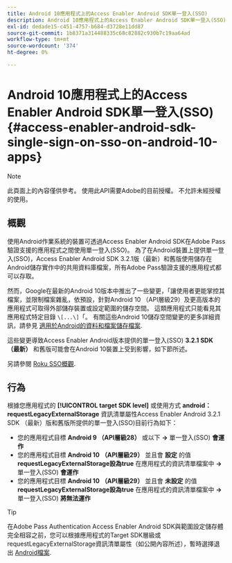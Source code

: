 ```yaml
---
title: Android 10應用程式上的Access Enabler Android SDK單一登入(SSO)
description: Android 10應用程式上的Access Enabler Android SDK單一登入(SSO)
exl-id: dedade15-c451-4757-b684-d3728e11dd87
source-git-commit: 1b8371a314488335c68c82882c930b7c19aa64ad
workflow-type: tm+mt
source-wordcount: '374'
ht-degree: 0%

---
```


# Android 10應用程式上的Access Enabler Android SDK單一登入(SSO) {#access-enabler-android-sdk-single-sign-on-sso-on-android-10-apps}

>[!NOTE]
>
>此頁面上的內容僅供參考。 使用此API需要Adobe的目前授權。 不允許未經授權的使用。

## 概觀

使用Android作業系統的裝置可透過Access Enabler Android SDK在Adobe Pass驗證支援的應用程式之間使用單一登入(SSO)。 為了在Android裝置上提供單一登入(SSO)，Access Enabler Android SDK 3.2.1版（最新）和舊版使用儲存在Android儲存實作中的共用資料庫檔案，所有Adobe Pass驗證支援的應用程式都可以存取。

然而，Google在最新的Android 10版本中推出了一些變更，「讓使用者更能掌控其檔案，並限制檔案雜亂，依預設，針對Android 10 （API層級29）及更高版本的應用程式可取得外部儲存裝置或設定範圍的儲存空間。 這類應用程式只能看見其應用程式特定目錄 `\[...\]`「。 有關這些Android 10儲存空間變更的更多詳細資訊，請參見 [適用於Android的資料和檔案儲存檔案](https://developer.android.com/training/data-storage/files/external-scoped).

這些變更導致Access Enabler Android版本提供的單一登入(SSO) **3.2.1 SDK （最新）** 和舊版可能會在Android 10裝置上受到影響，如下節所述。

另請參閱 [Roku SSO概觀](/help/authentication/roku-sso-overview.md).

## 行為

根據您應用程式的 **[!UICONTROL target SDK level]** 或使用方式 **android：requestLegacyExternalStorage** 資訊清單屬性Access Enabler Android 3.2.1 SDK （最新）版和舊版所提供的單一登入(SSO)目前行為如下：

- 您的應用程式目標 **Android 9 （API層級28）** 或以下 **-\>** 單一登入(SSO) **會運作**
- 您的應用程式目標 **Android 10** **（API層級29）** 並且會 **設定** 的值 **requestLegacyExternalStorage設為true** 在應用程式的資訊清單檔案中 **-\>** 單一登入(SSO) **會運作**
- 您的應用程式目標 **Android 10** **（API層級29）** 並且會 **未設定** 的值 **requestLegacyExternalStorage設為true** 在應用程式的資訊清單檔案中 **-\>** 單一登入(SSO) **將無法運作**


>[!TIP]
>
> 在Adobe Pass Authentication Access Enabler Android SDK與範圍設定儲存體完全相容之前，您可以根據應用程式的Target SDK層級或requestLegacyExternalStorage資訊清單屬性（如公開內容所述），暫時選擇退出 [Android檔案](https://developer.android.com/training/data-storage/files/external-scoped#opt-out-of-scoped-storage).
